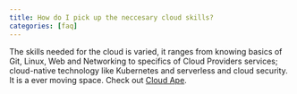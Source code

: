 ```yaml
---
title: How do I pick up the neccesary cloud skills?
categories: [faq]
---
```


The skills needed for the cloud is varied, it ranges from knowing basics of Git, Linux, Web and Networking to specifics of Cloud Providers services; cloud-native technology like Kubernetes and serverless and cloud security. It is a ever moving space. Check out [Cloud Ape](https://cloudape.github.io).

